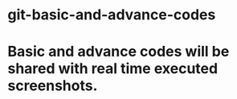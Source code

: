 # git-basic-and-advance-codes
# Basic and advance codes will be shared with real time executed screenshots.
